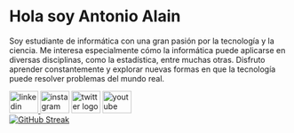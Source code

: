 
# Hola soy Antonio Alain

Soy estudiante de informática con una gran pasión por la tecnología y la ciencia. Me interesa especialmente cómo la informática puede aplicarse en diversas disciplinas, como la estadística, entre muchas otras. Disfruto aprender constantemente y explorar nuevas formas en que la tecnología puede resolver problemas del mundo real.

<div align="left">
  <a href="www.linkedin.com/in/antonio-alain-0916802a9" target="_blank">
    <img src="https://raw.githubusercontent.com/maurodesouza/profile-readme-generator/master/src/assets/icons/social/linkedin/default.svg" width="52" height="40" alt="linkedin logo"  />
  </a>
  <img src="https://raw.githubusercontent.com/maurodesouza/profile-readme-generator/master/src/assets/icons/social/instagram/default.svg" width="52" height="40" alt="instagram logo"  />
  <img src="https://raw.githubusercontent.com/maurodesouza/profile-readme-generator/master/src/assets/icons/social/twitter/default.svg" width="52" height="40" alt="twitter logo"  />
  <img src="https://raw.githubusercontent.com/maurodesouza/profile-readme-generator/master/src/assets/icons/social/youtube/default.svg" width="52" height="40" alt="youtube logo"  />
</div>
<a href="https://git.io/streak-stats"><img src="https://github-readme-streak-stats.herokuapp.com?user=ByAntonioMV&theme=rust-ferris-light&locale=es&short_numbers=true&date_format=j%2Fn%5B%2FY%5D" alt="GitHub Streak" /></a>
